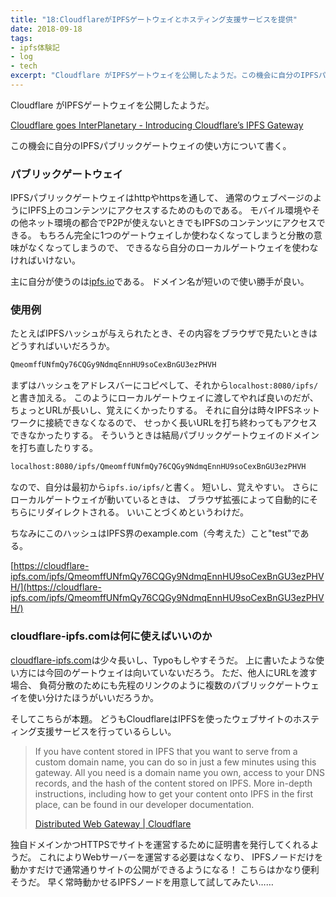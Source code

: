 ```yaml
---
title: "18:CloudflareがIPFSゲートウェイとホスティング支援サービスを提供"
date: 2018-09-18
tags:
- ipfs体験記
- log
- tech
excerpt: "Cloudflare がIPFSゲートウェイを公開したようだ。この機会に自分のIPFSパブリックゲートウェイの使い方について書く。"
---
```


Cloudflare がIPFSゲートウェイを公開したようだ。

[Cloudflare goes InterPlanetary - Introducing Cloudflare’s IPFS Gateway](https://blog.cloudflare.com/distributed-web-gateway/)

この機会に自分のIPFSパブリックゲートウェイの使い方について書く。

### パブリックゲートウェイ

IPFSパブリックゲートウェイはhttpやhttpsを通して、
通常のウェブページのようにIPFS上のコンテンツにアクセスするためのものである。
モバイル環境やその他ネット環境の都合でP2Pが使えないときでもIPFSのコンテンツにアクセスできる。
もちろん完全に1つのゲートウェイしか使わなくなってしまうと分散の意味がなくなってしまうので、
できるなら自分のローカルゲートウェイを使わなければいけない。

主に自分が使うのは[ipfs.io](https://ipfs.io)である。
ドメイン名が短いので使い勝手が良い。

### 使用例

たとえばIPFSハッシュが与えられたとき、その内容をブラウザで見たいときはどうすればいいだろうか。

```txt
QmeomffUNfmQy76CQGy9NdmqEnnHU9soCexBnGU3ezPHVH
```

まずはハッシュをアドレスバーにコピペして、それから`localhost:8080/ipfs/`と書き加える。
このようにローカルゲートウェイに渡してやれば良いのだが、ちょっとURLが長いし、覚えにくかったりする。
それに自分は時々IPFSネットワークに接続できなくなるので、
せっかく長いURLを打ち終わってもアクセスできなかったりする。
そういうときは結局パブリックゲートウェイのドメインを打ち直したりする。

```txt
localhost:8080/ipfs/QmeomffUNfmQy76CQGy9NdmqEnnHU9soCexBnGU3ezPHVH
```

なので、自分は最初から`ipfs.io/ipfs/`と書く。
短いし、覚えやすい。
さらにローカルゲートウェイが動いているときは、
ブラウザ拡張によって自動的にそちらにリダイレクトされる。
いいことづくめというわけだ。

ちなみにこのハッシュはIPFS界のexample.com（今考えた）こと"test"である。

[https://cloudflare-ipfs.com/ipfs/QmeomffUNfmQy76CQGy9NdmqEnnHU9soCexBnGU3ezPHVH/](https://cloudflare-ipfs.com/ipfs/QmeomffUNfmQy76CQGy9NdmqEnnHU9soCexBnGU3ezPHVH/)

### cloudflare-ipfs.comは何に使えばいいのか

[cloudflare-ipfs.com](https://cloudflare-ipfs.com/)は少々長いし、Typoもしやすそうだ。
上に書いたような使い方には今回のゲートウェイは向いていないだろう。
ただ、他人にURLを渡す場合、
負荷分散のためにも先程のリンクのように複数のパブリックゲートウェイを使い分けたほうがいいだろうか。

そしてこちらが本題。
どうもCloudflareはIPFSを使ったウェブサイトのホスティング支援サービスを行っているらしい。

> If you have content stored in IPFS that you want to serve from a custom domain name,
> you can do so in just a few minutes using this gateway. All you need is a domain name you own,
> access to your DNS records, and the hash of the content stored on IPFS. More in-depth
> instructions, including how to get your content onto IPFS in the first place,
> can be found in our developer documentation.
>
> [Distributed Web Gateway | Cloudflare](https://www.cloudflare.com/distributed-web-gateway/)

独自ドメインかつHTTPSでサイトを運営するために証明書を発行してくれるようだ。
これによりWebサーバーを運営する必要はなくなり、
IPFSノードだけを動かすだけで通常通りサイトの公開ができるようになる！
こちらはかなり便利そうだ。
早く常時動かせるIPFSノードを用意して試してみたい……

